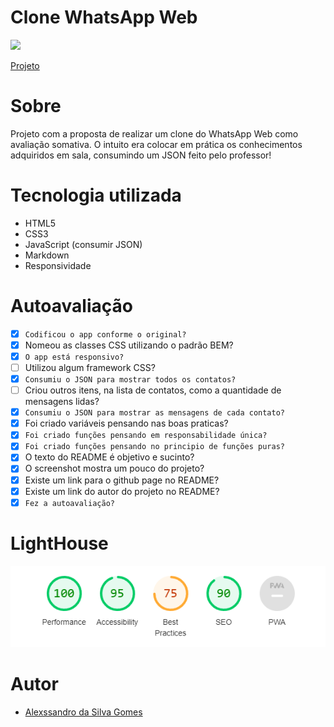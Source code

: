 # Clone WhatsApp Web

![](./img/whatapp-screenshot.PNG)

[Projeto](https://github.com/AlexssandroSilvaGomes/whatsApp-senai-1-2023)

# Sobre

Projeto com a proposta de realizar um clone do WhatsApp Web como avaliação somativa.
O intuito era colocar em prática os conhecimentos adquiridos em sala, consumindo um JSON feito pelo professor!

# Tecnologia utilizada

- HTML5
- CSS3
- JavaScript (consumir JSON)
- Markdown
- Responsividade

# Autoavaliação

- [X] `Codificou o app conforme o original?`
- [X] Nomeou as classes CSS utilizando o padrão BEM?
- [X] `O app está responsivo?`
- [ ] Utilizou algum framework CSS?
- [X] `Consumiu o JSON para mostrar todos os contatos?`
- [ ] Criou outros itens, na lista de contatos, como a quantidade de mensagens lidas?
- [X] `Consumiu o JSON para mostrar as mensagens de cada contato?`
- [x] Foi criado variáveis pensando nas boas praticas?
- [X] `Foi criado funções pensando em responsabilidade única?`
- [X] `Foi criado funções pensando no principio de funções puras?`
- [X] O texto do README é objetivo e sucinto?
- [X] O screenshot mostra um pouco do projeto?
- [X] Existe um link para o github page no README?
- [X] Existe um link do autor do projeto no README?
- [X] `Fez a autoavaliação?`

# LightHouse

![](./img/LightHouse.PNG)

# Autor

- [Alexssandro da Silva Gomes](https://github.com/AlexssandroSilvaGomes)
